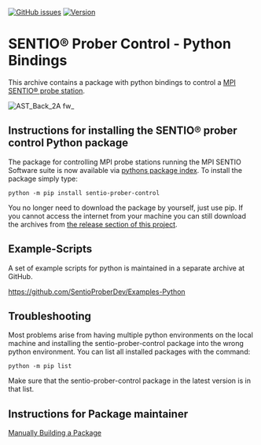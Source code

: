[![GitHub issues](https://img.shields.io/github/issues/SentioProberDev/SentioProberControl.svg?maxAge=360)](https://github.com/SentioProberDev/SentioProberControl/issues)
[![Version](https://img.shields.io/github/release/SentioProberDev/SentioProberControl.svg?maxAge=360)](https://github.com/SentioProberDev/SentioProberControl/releases/)
# SENTIO® Prober Control - Python Bindings
This archive contains a package with python bindings to control a [MPI SENTIO® probe station](https://www.mpi-corporation.com/ast/engineering-probe-systems/mpi-sentio-software-suite/).

![AST_Back_2A fw_](https://user-images.githubusercontent.com/2202567/204108957-0c7a864a-a526-4d32-a1ca-51985a0b01c6.png)

## Instructions for installing the SENTIO® prober control Python package

The package for controlling MPI probe stations running the MPI SENTIO Software suite is now available via [pythons package index](https://pypi.org/project/sentio-prober-control/). To install the
package simply type:

```python -m pip install sentio-prober-control```

You no longer need to download the package by yourself, just use pip. If you cannot access the internet from your machine you can still download the archives from [the release section of this project](https://github.com/SentioProberDev/SentioProberControl/releases/).

## Example-Scripts

A set of example scripts for python is maintained in a separate archive at GitHub. 

https://github.com/SentioProberDev/Examples-Python

## Troubleshooting

Most problems arise from having multiple python environments on the local machine and installing the sentio-prober-control package into the wrong python environment. You can list all installed packages with the command:

```python -m pip list```

Make sure that the sentio-prober-control package in the latest version is in that list.

## Instructions for Package maintainer

[Manually Building a Package](https://github.com/SentioProberDev/SentioProberControl/blob/master/PackageUpdate.md)
